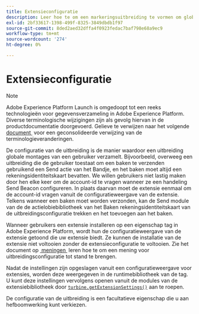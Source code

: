 ```yaml
---
title: Extensieconfiguratie
description: Leer hoe te om een markeringsuitbreiding te vormen om globale montages van een gebruiker in de UI van Adobe Experience Platform of UI van de Inzameling van Gegevens te verzamelen.
exl-id: 2bf33617-1398-499f-8325-3849dbdb1f97
source-git-commit: 8ded2aed32dffa4f0923fedac7baf798e68a9ec9
workflow-type: tm+mt
source-wordcount: '274'
ht-degree: 0%

---
```


# Extensieconfiguratie

>[!NOTE]
>
>Adobe Experience Platform Launch is omgedoopt tot een reeks technologieën voor gegevensverzameling in Adobe Experience Platform. Diverse terminologische wijzigingen zijn als gevolg hiervan in de productdocumentatie doorgevoerd. Gelieve te verwijzen naar het volgende [&#x200B; document &#x200B;](../term-updates.md) voor een geconsolideerde verwijzing van de terminologieveranderingen.

De configuratie van de uitbreiding is de manier waardoor een uitbreiding globale montages van een gebruiker verzamelt. Bijvoorbeeld, overweeg een uitbreiding die de gebruiker toestaat om een baken te verzenden gebruikend een Send actie van het Bandje, en het baken moet altijd een rekeningsidentiteitskaart bevatten. We willen gebruikers niet lastig maken door hen elke keer om de account-id te vragen wanneer ze een handeling Send Beacon configureren. In plaats daarvan moet de extensie eenmaal om de account-id vragen vanuit de configuratieweergave van de extensie. Telkens wanneer een baken moet worden verzonden, kan de Send module van de de actielobiebibliotheek van het Baken rekeningsidentiteitskaart van de uitbreidingsconfiguratie trekken en het toevoegen aan het baken.

Wanneer gebruikers een extensie installeren op een eigenschap tag in Adobe Experience Platform, wordt hun de configuratieweergave van de extensie getoond die uw extensie biedt. Ze kunnen de installatie van de extensie niet voltooien zonder de extensieconfiguratie te voltooien. Zie het document op [&#x200B; meningen &#x200B;](./web/views.md) leren hoe te om een mening voor uitbreidingsconfiguratie tot stand te brengen.

Nadat de instellingen zijn opgeslagen vanuit een configuratieweergave voor extensies, worden deze weergegeven in de runtimebibliotheek van de tag. U kunt deze instellingen vervolgens openen vanuit de modules van de extensiebibliotheek door [`turbine.getExtensionSettings()`](./turbine.md#get-extension-settings) aan te roepen.

De configuratie van de uitbreiding is een facultatieve eigenschap die u aan hefboomwerking kunt verkiezen.
